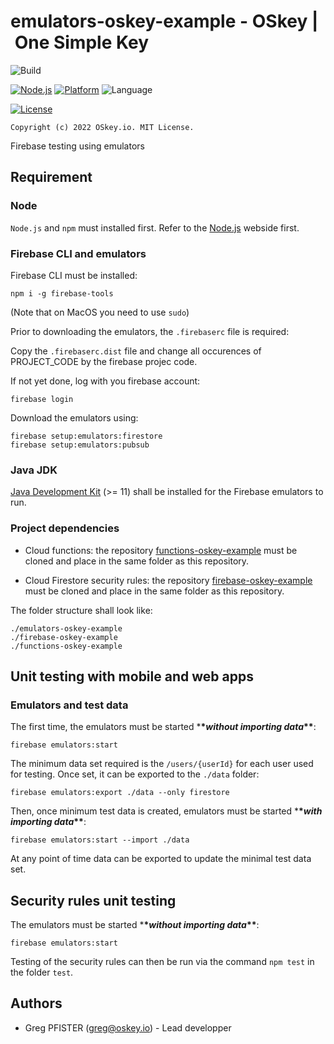 # emulators-oskey-example - OSkey | One Simple Key

![Build](https://img.shields.io/badge/Build-Passing-green.svg)

[![Node.js](<https://img.shields.io/badge/Node.js-12%20(LTS)-darkgreen.svg>)](https://nodejs.org) [![Platform](https://img.shields.io/badge/Platform-Firebase-orange.svg)](https://firebase.google.com) ![Language](https://img.shields.io/badge/Language-Javascript-red.svg)

[![License](https://img.shields.io/badge/License-OSkey's%20EULA-blue.svg)](LICENSE.md)

`Copyright (c) 2022 OSkey.io. MIT License.`

Firebase testing using emulators

## Requirement

### Node

`Node.js` and `npm` must installed first. Refer to the [Node.js](https://nodejs.org) webside first.

### Firebase CLI and emulators

Firebase CLI must be installed:

```
npm i -g firebase-tools
```

(Note that on MacOS you need to use `sudo`)

Prior to downloading the emulators, the `.firebaserc` file is required:

Copy the `.firebaserc.dist` file and change all occurences of PROJECT_CODE by the firebase projec code.

If not yet done, log with you firebase account:

```
firebase login
```

Download the emulators using:

```
firebase setup:emulators:firestore
firebase setup:emulators:pubsub
```

### Java JDK

[Java Development Kit](https://www.java.com/en/download/faq/develop.xml) (>= 11) shall be installed for the Firebase emulators to run.

### Project dependencies

-   Cloud functions: the repository [functions-oskey-example](https://bitbucket.org/oskey-io/functions-oskey-example) must be cloned and place in the same folder as this repository.

-   Cloud Firestore security rules: the repository [firebase-oskey-example](https://bitbucket.org/oskey-io/firebase-oskey-example) must be cloned and place in the same folder as this repository.

The folder structure shall look like:

```
./emulators-oskey-example
./firebase-oskey-example
./functions-oskey-example
```

## Unit testing with mobile and web apps

### Emulators and test data

The first time, the emulators must be started \***\*_without importing data_\*\***:

```
firebase emulators:start
```

The minimum data set required is the `/users/{userId}` for each user used for testing. Once set, it can be exported to the `./data` folder:

```
firebase emulators:export ./data --only firestore
```

Then, once minimum test data is created, emulators must be started \***\*_with importing data_\*\***:

```
firebase emulators:start --import ./data
```

At any point of time data can be exported to update the minimal test data set.

## Security rules unit testing

The emulators must be started \***\*_without importing data_\*\***:

```
firebase emulators:start
```

Testing of the security rules can then be run via the command `npm test` in the folder `test`.

## Authors

-   Greg PFISTER (greg@oskey.io) - Lead developper
